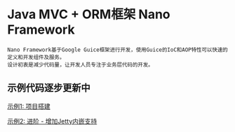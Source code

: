 Java MVC + ORM框架 Nano Framework
====

	Nano Framework基于Google Guice框架进行开发，使用Guice的IoC和AOP特性可以快速的定义和开发组件及服务。
	设计初衷是减少代码量，让开发人员专注于业务层代码的开发。
	
示例代码逐步更新中
----

[示例1: 项目搭建](nano-examples/examples/examples-00.md)

[示例2: 进阶 - 增加Jetty内嵌支持](nano-examples/examples/examples-01.md)
